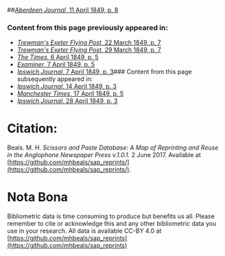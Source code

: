 ##[*Aberdeen Journal*, 11 April 1849, p. 8](https://mhbeals.github.io/sap_html/Aberdeen-Journal/Aberdeen-Journal-11-April-1849-p-8)

### Content from this page previously appeared in:
+ [*Trewman's Exeter Flying Post*, 22 March 1849, p. 7](https://mhbeals.github.io/sap_html/Trewman's-Exeter-Flying-Post/Trewman's-Exeter-Flying-Post-22-March-1849-p-7)
+ [*Trewman's Exeter Flying Post*, 29 March 1849, p. 7](https://mhbeals.github.io/sap_html/Trewman's-Exeter-Flying-Post/Trewman's-Exeter-Flying-Post-29-March-1849-p-7)
+ [*The Times*, 6 April 1849, p. 5](https://mhbeals.github.io/sap_html/The-Times/The-Times-6-April-1849-p-5)
+ [*Examiner*, 7 April 1849, p. 5](https://mhbeals.github.io/sap_html/Examiner/Examiner-7-April-1849-p-5)
+ [*Ipswich Journal*, 7 April 1849, p. 3](https://mhbeals.github.io/sap_html/Ipswich-Journal/Ipswich-Journal-7-April-1849-p-3)### Content from this page subsequently appeared in:
+ [*Ipswich Journal*, 14 April 1849, p. 3](https://mhbeals.github.io/sap_html/Ipswich-Journal/Ipswich-Journal-14-April-1849-p-3)
+ [*Manchester Times*, 17 April 1849, p. 5](https://mhbeals.github.io/sap_html/Manchester-Times/Manchester-Times-17-April-1849-p-5)
+ [*Ipswich Journal*, 28 April 1849, p. 3](https://mhbeals.github.io/sap_html/Ipswich-Journal/Ipswich-Journal-28-April-1849-p-3)
                    
# Citation: 

Beals. M. H. *Scissors and Paste Database: A Map of Reprinting and Reuse in the Anglophone Newspaper Press v.1.0.1.* 2 June 2017. Available at [https://github.com/mhbeals/sap_reprints/](https://github.com/mhbeals/sap_reprints/). 
                    
# Nota Bona

Bibliometric data is time consuming to produce but benefits us all. Please remember to cite or acknowledge this and any other bibliometric data you use in your research. All data is available CC-BY 4.0 at [https://github.com/mhbeals/sap_reprints](https://github.com/mhbeals/sap_reprints)